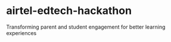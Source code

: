 # airtel-edtech-hackathon
Transforming parent and student engagement for better learning experiences

